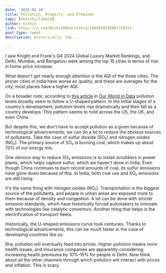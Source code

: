 ```yaml
---
date: '2025-02-24'
title: Pollution, Property, and Premiums
tags: [health,climate]
author: nithin
link: https://x.com/Nithin0dha/status/1894019258981728312
post_type: tweet
description: Historically, the...

---
```


I saw Knight and Frank's Q4 2024 Global Luxury Market Rankings, and Delhi, Mumbai, and Bengaluru were among the top 15 cities in terms of rise in home price increase. 

What doesn't get nearly enough attention is the AQI of the three cities. The pricier cities in India have worse air quality, and these are averages for the city; most places have a higher AQI. 

On a broader note, according to [this article](https://t.co/pWc5RmvHLt) in [Our World in Data](https://x.com/OurWorldInData) pollution levels broadly seem to follow a U-shaped pattern. In the initial stages of a country's development, pollution levels rise dramatically and then fall as a country develops. This pattern seems to hold across the US, the UK, and even China. 

But despite this, we don't have to accept pollution as a given because of technological advancements; we can do a lot to reduce the obvious sources of pollutants. Take the case of sulfur dioxide (SO₂) and nitrogen oxides (NOₓ). The primary source of SO₂ is burning coal, which makes up about 70% of our energy mix.

One obvious way to reduce SO₂ emissions is to install scrubbers in power plants, which helps capture sulfur, which we haven't done in India. Even though China continues to burn record amounts of coal, its sulfur emissions have gone down because of this. In India, both coal use and SO₂ emissions are still rising. 

It's the same thing with nitrogen oxides (NOₓ). Transportation is the biggest source of the pollutants, and people in urban areas are exposed more to them because of density and congestion. A lot can be done with stricter emission standards, which have historically forced automakers to innovate with technologies like catalytic convertors. Another thing that helps is the electrification of transport fleets.  

Historically, the U-shaped emissions curve took centuries. Thanks to technological advancements, this can be much faster in the case of developing countries like us. 

Btw, pollution will eventually feed into prices. Higher pollution means more health issues, and insurance companies are apparently considering increasing health premiums by 10%-15% for people in Delhi. Now think about all the other channels through which pollution will interact with prices and inflation. This is scary.
